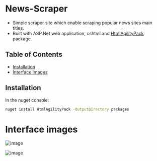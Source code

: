 # News-Scraper
- Simple scraper site which enable scraping popular news sites main titles.
- Built with ASP.Net web application, cshtml and [HtmlAgilityPack](https://html-agility-pack.net/) package.

## Table of Contents
- [Installation](#installation)
- [Interface images](#interface-images)
  
## Installation
In the nuget console:
```bash
nuget install HtmlAgilityPack -OutputDirectory packages
```
# Interface images
![image](https://github.com/shokerm/news-scraper/assets/96984377/7523e8d8-507b-40b4-9842-82750f6ccd40)

![image](https://github.com/shokerm/news-scraper/blob/8ffd52652247c5c0388bf6cea57aeec825e8bb0b/NewsScraper/assets/Untitled.gif)


